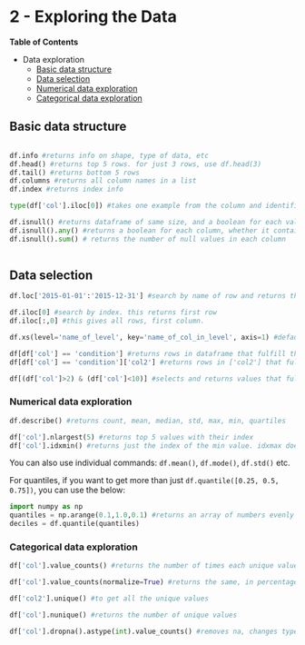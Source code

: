 
# 2 - Exploring the Data

__Table of Contents__
 * Data exploration
    - [Basic data structure](#structure)
    - [Data selection](#selection)
    - [Numerical data exploration](#numerical)
    - [Categorical data exploration](#categorical)

<a id="structure"></a> 
## Basic data structure

```python

df.info #returns info on shape, type of data, etc
df.head() #returns top 5 rows. for just 3 rows, use df.head(3)
df.tail() #returns bottom 5 rows
df.columns #returns all column names in a list
df.index #returns index info

type(df['col'].iloc[0]) #takes one example from the column and identifies type of object in the column

df.isnull() #returns dataframe of same size, and a boolean for each value whether it is null or not
df.isnull().any() #returns a boolean for each column, whether it contains any null values or not
df.isnull().sum() # returns the number of null values in each column



```
<a id="selection"></a> 
## Data selection

```python
df.loc['2015-01-01':'2015-12-31'] #search by name of row and returns the corresponding rows. this example searches by datetime

df.iloc[0] #search by index. this returns first row
df.iloc[:,0] #this gives all rows, first column.

df.xs(level='name_of_level', key='name_of_col_in_level', axis=1) #default gets row in a multilevel dataframe. adding axis=1 takes column instead.

df[df['col'] == 'condition'] #returns rows in dataframe that fulfill the condition in 'col'
df[df['col'] == 'condition']['col2'] #returns rows in ['col2'] that fulfill the condition in 'col'

df[(df['col']>2) & (df['col']<10)] #selects and returns values that fulfill conditions - use & for multiple conditions and () each condition

```

<a id="numerical"></a> 
### Numerical data exploration

```python
df.describe() #returns count, mean, median, std, max, min, quartiles

df['col'].nlargest(5) #returns top 5 values with their index
df['col'].idxmin() #returns just the index of the min value. idxmax does same for max

```
You can also use individual commands: `df.mean()`, `df.mode()`, `df.std()` etc.

For quantiles, if you want to get more than just `df.quantile([0.25, 0.5, 0.75])`, you can use the below:

```python
import numpy as np
quantiles = np.arange(0.1,1.0,0.1) #returns an array of numbers evenly spaced at a distance of 0.1, from 0.1 to 1.0
deciles = df.quantile(quantiles)

```

<a id="categorical"></a> 
### Categorical data exploration

```python
df['col'].value_counts() #returns the number of times each unique value occurs. for just top 5, use df['col'].value_counts().head()

df['col'].value_counts(normalize=True) #returns the same, in percentage

df['col2'].unique() #to get all the unique values

df['col'].nunique() #returns the number of unique values

df['col'].dropna().astype(int).value_counts() #removes na, changes type from float to integers, and returns the counts.

```

